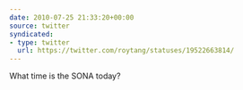 ```yaml
---
date: 2010-07-25 21:33:20+00:00
source: twitter
syndicated:
- type: twitter
  url: https://twitter.com/roytang/statuses/19522663814/
---
```


What time is the SONA today?